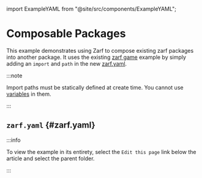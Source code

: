 import ExampleYAML from "@site/src/components/ExampleYAML";

# Composable Packages

This example demonstrates using Zarf to compose existing zarf packages into another package.  It uses the existing [zarf game](../dos-games/) example by simply adding an `import` and `path` in the new [zarf.yaml](zarf.yaml).

:::note

Import paths must be statically defined at create time.  You cannot use [variables](../variables/) in them.

:::

## `zarf.yaml` {#zarf.yaml}

:::info

To view the example in its entirety, select the `Edit this page` link below the article and select the parent folder.

:::

<ExampleYAML example="composable-packages" showLink={false} />
